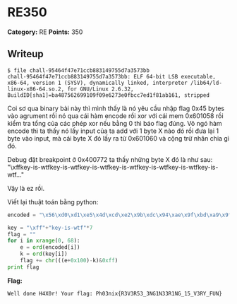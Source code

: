 # RE350
**Category:** RE
**Points:** 350
## Writeup
```
$ file chall-95464f47e71ccb883149755d7a3573bb 
chall-95464f47e71ccb883149755d7a3573bb: ELF 64-bit LSB executable, x86-64, version 1 (SYSV), dynamically linked, interpreter /lib64/ld-linux-x86-64.so.2, for GNU/Linux 2.6.32, BuildID[sha1]=ba487562699109f09e6273e0fbcc7ed1f81ab161, stripped
```

Coi sơ qua binary bài này thì mình thấy là nó yêu cầu nhập flag 0x45 bytes vào agrument rồi nó qua cái hàm encode rồi xor với cái mem 0x601058 rồi kiểm tra tổng của các phép xor nếu bằng 0 thì báo flag đúng.
Vô ngó hàm encode thì ta thấy nó lấy input của ta add với 1 byte X nào đó rồi đưa lại 1 byte vào input, mà cái byte X đó lấy ra từ 0x601060 và cộng trừ nhân chia gì đó.

Debug đặt breakpoint ở 0x400772 ta thấy những byte X đó là như sau: "\xffkey-is-wtfkey-is-wtfkey-is-wtfkey-is-wtfkey-is-wtfkey-is-wtfkey-is-wtf..."

Vậy là ez rồi.

Viết lại thuật toán bằng python:
```python
encoded = "\x56\xd0\xd1\xe5\x4d\xcd\xe2\x9b\xdc\x94\xae\x9f\xbd\xa9\x9f\x8a\x93\x86\xe6\xe9\xd8\x8b\xcb\xe5\x8e\xd0\xad\x4d\xc7\xdc\x96\x9e\xd3\xe2\xa5\xe4\xc5\x60\xcd\xa7\xb8\xa0\x98\xd8\x60\xb7\xba\x5e\xc5\xa7\x99\xbd\x96\xc7\x74\xc8\xa4\x62\xd6\xca\x99\xbd\xbe\xd8\x73\xbe\xc1\xaa\x00"

key = "\xff"+"key-is-wtf"*7
flag = ""
for i in xrange(0, 68):
	e = ord(encoded[i])
	k = ord(key[i])
	flag += chr(((e+0x100)-k)&0xff)
print flag
```

**Flag:**
```$ python chall-95464f47e71ccb883149755d7a3573bb.py 
Well done H4X0r! Your flag: Ph03nix{R3V3R53_3NG1N33R1NG_15_V3RY_FUN}
```
 